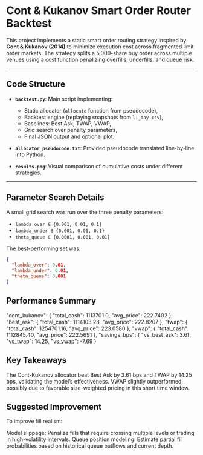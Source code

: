 # Cont & Kukanov Smart Order Router Backtest

This project implements a static smart order routing strategy inspired by **Cont & Kukanov (2014)** to minimize execution cost across fragmented limit order markets. The strategy splits a 5,000-share buy order across multiple venues using a cost function penalizing overfills, underfills, and queue risk.

---

## Code Structure

- **`backtest.py`**: Main script implementing:
  - Static allocator (`allocate` function from pseudocode),
  - Backtest engine (replaying snapshots from `l1_day.csv`),
  - Baselines: Best Ask, TWAP, VWAP,
  - Grid search over penalty parameters,
  - Final JSON output and optional plot.

- **`allocator_pseudocode.txt`**: Provided pseudocode translated line-by-line into Python.
- **`results.png`**: Visual comparison of cumulative costs under different strategies.

---

## Parameter Search Details

A small grid search was run over the three penalty parameters:

- `lambda_over ∈ {0.001, 0.01, 0.1}`
- `lambda_under ∈ {0.001, 0.01, 0.1}`
- `theta_queue ∈ {0.0001, 0.001, 0.01}`

The best-performing set was:

```json
{
  "lambda_over": 0.01,
  "lambda_under": 0.01,
  "theta_queue": 0.001
}
```

## Performance Summary

"cont_kukanov": {
  "total_cash": 1113701.0,
  "avg_price": 222.7402
},
"best_ask": {
  "total_cash": 1114103.28,
  "avg_price": 222.8207
},
"twap": {
  "total_cash": 1254701.16,
  "avg_price": 223.0580
},
"vwap": {
  "total_cash": 1112845.40,
  "avg_price": 222.5691
},
"savings_bps": {
  "vs_best_ask": 3.61,
  "vs_twap": 14.25,
  "vs_vwap": -7.69
}

## Key Takeaways

The Cont-Kukanov allocator beat Best Ask by 3.61 bps and TWAP by 14.25 bps, validating the model’s effectiveness.
VWAP slightly outperformed, possibly due to favorable size-weighted pricing in this short time window.

## Suggested Improvement

To improve fill realism:

Model slippage: Penalize fills that require crossing multiple levels or trading in high-volatility intervals.
Queue position modeling: Estimate partial fill probabilities based on historical queue outflows and current depth.
